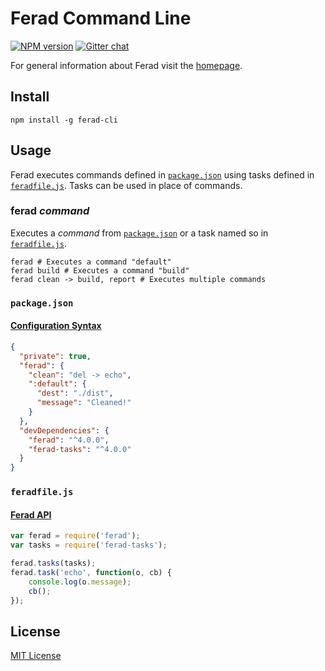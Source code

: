 # Ferad Command Line
[![NPM version][npm-image]][npm-url]
[![Gitter chat][gitter-image]][gitter-url]

For general information about Ferad visit the [homepage].

## Install
```shell
npm install -g ferad-cli
```

## Usage
Ferad executes commands defined in [`package.json`] using tasks defined in [`feradfile.js`]. Tasks can be used in place of commands.

### ferad *command*
Executes a *command* from [`package.json`] or a task named so in  [`feradfile.js`].
```shell
ferad # Executes a command "default"
ferad build # Executes a command "build"
ferad clean -> build, report # Executes multiple commands
```

### `package.json`
#### [Configuration Syntax][syntax]
```json
{
  "private": true,
  "ferad": {
    "clean": "del -> echo",
    ":default": {
      "dest": "./dist",
      "message": "Cleaned!"
    }
  },
  "devDependencies": {
    "ferad": "^4.0.0",
    "ferad-tasks": "^4.0.0"
  }
}
```

### `feradfile.js`
#### [Ferad API][api]
```javascript
var ferad = require('ferad');
var tasks = require('ferad-tasks');

ferad.tasks(tasks);
ferad.task('echo', function(o, cb) {
    console.log(o.message);
	cb();
});
```

## License
[MIT License](https://en.wikipedia.org/wiki/MIT_License)

[npm-url]: https://npmjs.org/package/ferad-cli
[npm-image]: https://img.shields.io/npm/v/ferad-cli.svg

[gitter-url]: https://gitter.im/feradjs/ferad
[gitter-image]: https://badges.gitter.im/feradjs/ferad.png

[homepage]: https://github.com/feradjs/ferad
[syntax]: https://github.com/feradjs/ferad/docs/SYNTAX.md
[api]: https://npmjs.org/package/ferad

[`package.json`]: #package-json
[`feradfile.js`]: #feradfile-js

